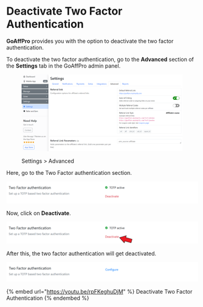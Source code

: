 # Deactivate Two Factor Authentication

**GoAffPro** provides you with the option to deactivate the two factor authentication.

To deactivate the two factor authentication, go to the **Advanced** section of the **Settings** tab in the GoAffPro admin panel.

<figure><img src="../../../.gitbook/assets/image (23).png" alt=""><figcaption><p>Settings > Advanced</p></figcaption></figure>

Here, go to the Two Factor authentication section.

![Two Factor authentication](<../../../.gitbook/assets/image (2030).png>)

Now, click on **Deactivate**.

![Click on Deactivate](<../../../.gitbook/assets/Screenshot 2021-04-20 033446.png>)

After this, the two factor authentication will get deactivated.

![](<../../../.gitbook/assets/image (2416).png>)

{% embed url="https://youtu.be/rpFKeghuDjM" %}
Deactivate Two Factor Authentication
{% endembed %}
